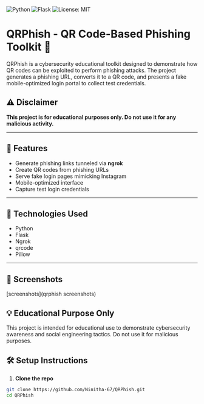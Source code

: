 ![Python](https://img.shields.io/badge/Python-3.10-blue)
![Flask](https://img.shields.io/badge/Flask-3.1-lightgrey)
![License: MIT](https://img.shields.io/badge/License-MIT-green.svg)
# QRPhish - QR Code-Based Phishing Toolkit 🎯

QRPhish is a cybersecurity educational toolkit designed to demonstrate how QR codes can be exploited to perform phishing attacks. The project generates a phishing URL, converts it to a QR code, and presents a fake mobile-optimized login portal to collect test credentials.

## ⚠️ Disclaimer
**This project is for educational purposes only. Do not use it for any malicious activity.**

---

## 🚀 Features

- Generate phishing links tunneled via **ngrok**
- Create QR codes from phishing URLs
- Serve fake login pages mimicking Instagram
- Mobile-optimized interface
- Capture test login credentials

---

## 🔧 Technologies Used

- Python
- Flask
- Ngrok
- qrcode
- Pillow

---

## 📸 Screenshots

[screenshots](qrphish screenshots)

## 💡 **Educational Purpose Only**
This project is intended for educational use to demonstrate cybersecurity awareness and social engineering tactics. Do not use it for malicious purposes. 

## 🛠️ Setup Instructions

1. **Clone the repo**
```bash
git clone https://github.com/Ninitha-67/QRPhish.git
cd QRPhish
